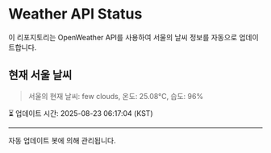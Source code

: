 
# Weather API Status

이 리포지토리는 OpenWeather API를 사용하여 서울의 날씨 정보를 자동으로 업데이트합니다.

## 현재 서울 날씨
> 서울의 현재 날씨: few clouds, 온도: 25.08°C, 습도: 96%

⏳ 업데이트 시간: 2025-08-23 06:17:04 (KST)

---
자동 업데이트 봇에 의해 관리됩니다.
